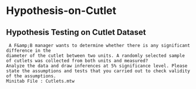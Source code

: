 # Hypothesis-on-Cutlet
## Hypothesis Testing on Cutlet Dataset
     A F&amp;B manager wants to determine whether there is any significant difference in the 
    diameter of the cutlet between two units. A randomly selected sample of cutlets was collected from both units and measured?
    Analyze the data and draw inferences at 5% significance level. Please state the assumptions and tests that you carried out to check validity of the assumptions.  
    Minitab File : Cutlets.mtw

